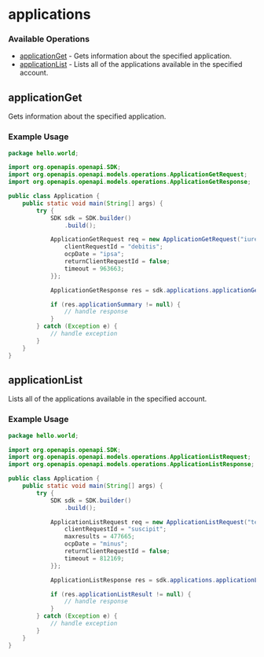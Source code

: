 # applications

### Available Operations

* [applicationGet](#applicationget) - Gets information about the specified application.
* [applicationList](#applicationlist) - Lists all of the applications available in the specified account.

## applicationGet

Gets information about the specified application.

### Example Usage

```java
package hello.world;

import org.openapis.openapi.SDK;
import org.openapis.openapi.models.operations.ApplicationGetRequest;
import org.openapis.openapi.models.operations.ApplicationGetResponse;

public class Application {
    public static void main(String[] args) {
        try {
            SDK sdk = SDK.builder()
                .build();

            ApplicationGetRequest req = new ApplicationGetRequest("iure", "magnam") {{
                clientRequestId = "debitis";
                ocpDate = "ipsa";
                returnClientRequestId = false;
                timeout = 963663;
            }};            

            ApplicationGetResponse res = sdk.applications.applicationGet(req);

            if (res.applicationSummary != null) {
                // handle response
            }
        } catch (Exception e) {
            // handle exception
        }
    }
}
```

## applicationList

Lists all of the applications available in the specified account.

### Example Usage

```java
package hello.world;

import org.openapis.openapi.SDK;
import org.openapis.openapi.models.operations.ApplicationListRequest;
import org.openapis.openapi.models.operations.ApplicationListResponse;

public class Application {
    public static void main(String[] args) {
        try {
            SDK sdk = SDK.builder()
                .build();

            ApplicationListRequest req = new ApplicationListRequest("tempora") {{
                clientRequestId = "suscipit";
                maxresults = 477665;
                ocpDate = "minus";
                returnClientRequestId = false;
                timeout = 812169;
            }};            

            ApplicationListResponse res = sdk.applications.applicationList(req);

            if (res.applicationListResult != null) {
                // handle response
            }
        } catch (Exception e) {
            // handle exception
        }
    }
}
```
